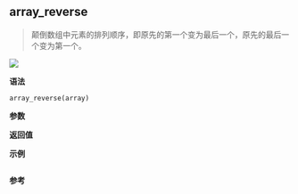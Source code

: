 ## array_reverse

> 颠倒数组中元素的排列顺序，即原先的第一个变为最后一个，原先的最后一个变为第一个。

![](https://img.shields.io/badge/-Array-blue)

**语法**

`array_reverse(array)`

**参数**

**返回值**

**示例**

```js

```

**参考**
